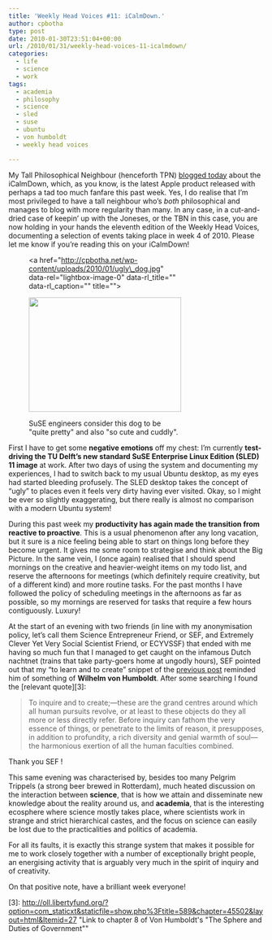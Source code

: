 ```yaml
---
title: 'Weekly Head Voices #11: iCalmDown.'
author: cpbotha
type: post
date: 2010-01-30T23:51:04+00:00
url: /2010/01/31/weekly-head-voices-11-icalmdown/
categories:
  - life
  - science
  - work
tags:
  - academia
  - philosophy
  - science
  - sled
  - suse
  - ubuntu
  - von humboldt
  - weekly head voices

---
```

My Tall Philosophical Neighbour (henceforth TPN) [blogged today][1] about the iCalmDown, which, as you know, is the latest Apple product released with perhaps a tad too much fanfare this past week. Yes, I do realise that I&#8217;m most privileged to have a tall neighbour who&#8217;s _both_ philosophical and manages to blog with more regularity than many. In any case, in a cut-and-dried case of keepin&#8217; up with the Joneses, or the TBN in this case, you are now holding in your hands the eleventh edition of the Weekly Head Voices, documenting a selection of events taking place in week 4 of 2010. Please let me know if you&#8217;re reading this on your iCalmDown!<figure id="attachment_731" aria-describedby="caption-attachment-731" style="width: 300px" class="wp-caption aligncenter"><a href="http://cpbotha.net/wp-content/uploads/2010/01/ugly\_dog.jpg" data-rel="lightbox-image-0" data-rl\_title="" data-rl_caption="" title="">

<img data-attachment-id="731" data-permalink="https://cpbotha.net/2010/01/31/weekly-head-voices-11-icalmdown/ugly_dog/" data-orig-file="https://cpbotha.net/wp-content/uploads/2010/01/ugly_dog.jpg" data-orig-size="850,640" data-comments-opened="1" data-image-meta="{&quot;aperture&quot;:&quot;0&quot;,&quot;credit&quot;:&quot;&quot;,&quot;camera&quot;:&quot;&quot;,&quot;caption&quot;:&quot;&quot;,&quot;created_timestamp&quot;:&quot;0&quot;,&quot;copyright&quot;:&quot;&quot;,&quot;focal_length&quot;:&quot;0&quot;,&quot;iso&quot;:&quot;0&quot;,&quot;shutter_speed&quot;:&quot;0&quot;,&quot;title&quot;:&quot;&quot;}" data-image-title="ugly_dog" data-image-description="" data-medium-file="https://cpbotha.net/wp-content/uploads/2010/01/ugly_dog-300x225.jpg" data-large-file="https://cpbotha.net/wp-content/uploads/2010/01/ugly_dog.jpg" class="size-medium wp-image-731" title="ugly_dog" src="http://cpbotha.net/wp-content/uploads/2010/01/ugly_dog-300x225.jpg" alt="" width="300" height="225" srcset="https://cpbotha.net/wp-content/uploads/2010/01/ugly_dog-300x225.jpg 300w, https://cpbotha.net/wp-content/uploads/2010/01/ugly_dog.jpg 850w" sizes="(max-width: 300px) 85vw, 300px" /></a><figcaption id="caption-attachment-731" class="wp-caption-text">SuSE engineers consider this dog to be "quite pretty" and also "so cute and cuddly".</figcaption></figure> 

First I have to get some **negative emotions** off my chest: I&#8217;m currently **test-driving the TU Delft&#8217;s new standard SuSE Enterprise Linux Edition (SLED) 11 image** at work. After two days of using the system and documenting my experiences, I had to switch back to my usual Ubuntu desktop, as my eyes had started bleeding profusely. The SLED desktop takes the concept of &#8220;ugly&#8221; to places even it feels very dirty having ever visited. Okay, so I might be ever so slightly exaggerating, but there really is almost no comparison with a modern Ubuntu system!

During this past week my **productivity has again made the transition from reactive to proactive**. This is a usual phenomenon after any long vacation, but it sure is a nice feeling being able to start on things long before they become urgent. It gives me some room to strategise and think about the Big Picture. In the same vein, I (once again) realised that I should spend mornings on the creative and heavier-weight items on my todo list, and reserve the afternoons for meetings (which definitely require creativity, but of a different kind) and more routine tasks. For the past months I have followed the policy of scheduling meetings in the afternoons as far as possible, so my mornings are reserved for tasks that require a few hours contiguously. Luxury!

At the start of an evening with two friends (in line with my anonymisation policy, let&#8217;s call them Science Entrepreneur Friend, or SEF, and Extremely Clever Yet Very Social Scientist Friend, or ECYVSSF) that ended with me having so much fun that I managed to get caught on the infamous Dutch nachtnet (trains that take party-goers home at ungodly hours), SEF pointed out that my &#8220;to learn and to create&#8221; snippet of the [previous post][2] reminded him of something of **Wilhelm von Humboldt**. After some searching I found the [relevant quote][3]:

> To inquire and to create;—these are the grand centres around which all human pursuits revolve, or at least to these objects do they all more or less directly refer. Before inquiry can fathom the very essence of things, or penetrate to the limits of reason, it presupposes, in addition to profundity, a rich diversity and genial warmth of soul—the harmonious exertion of all the human faculties combined.

Thank you SEF !

This same evening was characterised by, besides too many Pelgrim Trippels (a strong beer brewed in Rotterdam), much heated discussion on the interaction between **science**, that is how we attain and disseminate new knowledge about the reality around us, and **academia**, that is the interesting ecosphere where science mostly takes place, where scientists work in strange and strict hierarchical castes, and the focus on science can easily be lost due to the practicalities and politics of academia.

For all its faults, it is exactly this strange system that makes it possible for me to work closely together with a number of exceptionally bright people, an energising activity that is arguably very much in the spirit of inquiry and of creativity.

On that positive note, have a brilliant week everyone!

 [1]: http://tokkiebytes.wordpress.com/2010/01/30/apple-brings-the-net-to-the-toilet/ "link to TPN's iCalmDown blog post"
 [2]: http://cpbotha.net/2010/01/24/weekly-head-voices-10-loose-bits-sink-chips/ "Link to previous post."
 [3]: http://oll.libertyfund.org/?option=com_staticxt&staticfile=show.php%3Ftitle=589&chapter=45502&layout=html&Itemid=27 "Link to chapter 8 of Von Humboldt's "The Sphere and Duties of Government""